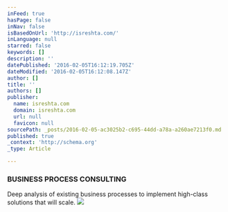 ```yaml
---
inFeed: true
hasPage: false
inNav: false
isBasedOnUrl: 'http://isreshta.com/'
inLanguage: null
starred: false
keywords: []
description: ''
datePublished: '2016-02-05T16:12:19.705Z'
dateModified: '2016-02-05T16:12:08.147Z'
author: []
title: ''
authors: []
publisher:
  name: isreshta.com
  domain: isreshta.com
  url: null
  favicon: null
sourcePath: _posts/2016-02-05-ac3025b2-c695-44dd-a78a-a260ae7213f0.md
published: true
_context: 'http://schema.org'
_type: Article

---
```

### BUSINESS PROCESS CONSULTING

Deep analysis of existing 
business processes to implement high-class solutions that will scale.                                          ![](http://isreshta.com/images/whatido-consulting.jpg)